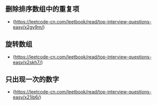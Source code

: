 ## 删除排序数组中的重复项 
- (https://leetcode-cn.com/leetbook/read/top-interview-questions-easy/x2gy9m/)
  
## 旋转数组
- (https://leetcode-cn.com/leetbook/read/top-interview-questions-easy/x2skh7/)
  
## 只出现一次的数字
  - (https://leetcode-cn.com/leetbook/read/top-interview-questions-easy/x21ib6/)
  